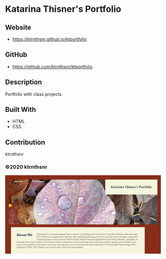 ﻿# Katarina Thisner's Portfolio

## Website
* https://ktrnthsnr.github.io/ktportfolio

## GitHub
* https://github.com/ktrnthsnr/ktportfolio

## Description
Portfolio with class projects

## Built With
* HTML
* CSS

## Contribution
ktrnthsnr

### ©️2020 ktrnthsnr
![Mockup](./assets/images/web_ktrnthsnr.jpg "JAK-eats")


